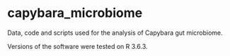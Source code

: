 # capybara_microbiome
Data, code and scripts used for the analysis of Capybara gut microbiome.

Versions of the software were tested on R 3.6.3.
